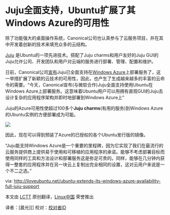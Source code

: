 Juju全面支持，Ubuntu扩展了其Windows Azure的可用性
==========

除了功能强大的桌面操作系统，Canonical公司也认真参与了云服务项目，并在其中开发着创新的技术来填充众多的云结构。

[Juju][1] 是Ubuntu的一项先进技术。搭配了Juju charms和用户友好的Juju GUI的Juju允许公司、开发团队和用户对云端的服务进行部署、管理、配置和维护。 


日前，Canonical公司[宣布][2]Juju已全面支持在[Windows Azure][3]上部署服务了，这一举措扩展了新颖的云技术的可用性，因此，也产生了生成越来越多的丰富的云命令的需要。“今天，Canonical宣布(与微软合作)Juju全面支持使用Ubuntu在Windows Azure上部署服务。这意味着Ubuntu用户可以用拥有直观GUI的Juju去设计复杂的应用程序架构并即时地部署到Windows Azure上”

Juju的Azure可用性使超过100多个**Juju charms**(有用的服务)到Windows Azure的Ubuntu实例的方便部署成为可能。

![](http://iloveubuntu.net/pictures_me/juju%20windows%20azure.png)

因此，现在可以得到预装了Azure的已授权的各个Ubuntu发行版的镜像。

“Juju能支持Windows Azure是一个重要的里程碑，因为它实现了我们在最流行的云服务提供商上提供易于使用和可移植的应用程序的承诺。能够不考虑部署目标而使用同样的工具和方法设计和部署服务这是弥足可贵的。同样，能够在几分钟内获得一整套的应用程序并在另一块云上复制出完全相同的设置，这对云用户来说是一个不二之选。”


via: http://iloveubuntu.net/ubuntu-extends-its-windows-azure-availability-full-juju-support

本文由 [LCTT][] 原创翻译，[Linux中国][] 荣誉推出

译者：[晨光][] 校对：[校对者ID][]

[LCTT]:https://github.com/LCTT/TranslateProject
[Linux中国]:http://linux.cn/portal.php
[译者ID]:http://linux.cn/space/译者ID
[校对者ID]:http://linux.cn/space/校对者ID

[1]:https://juju.ubuntu.com/
[2]:http://insights.ubuntu.com/news/press-releases/ubuntu-on-windows-azure-gets-the-juju-magic/
[3]:http://www.windowsazure.com/
[4]:http://www.windowsazure.com/en-us/manage/linux/other-resources/endorsed-distributions/

